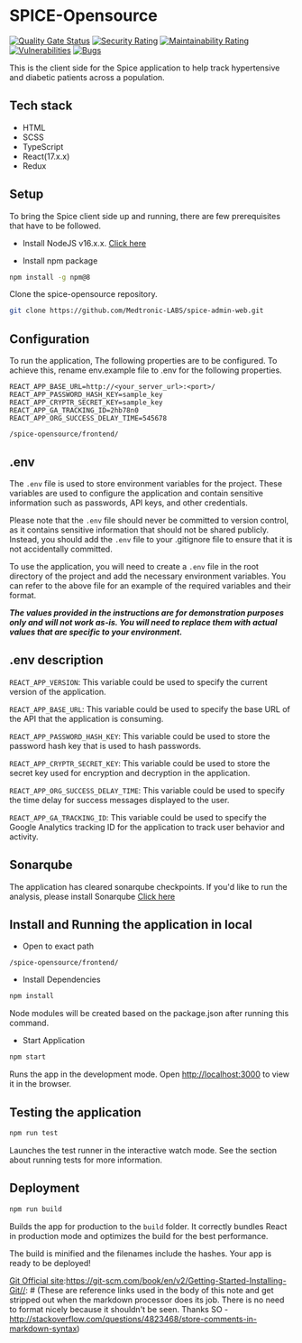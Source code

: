 # SPICE-Opensource

 [![Quality Gate Status](https://sonarcloud.io/api/project_badges/measure?project=medtronic-labs_spice-admin-web&metric=alert_status)](https://sonarcloud.io/summary/new_code?id=medtronic-labs_spice-admin-web)  [![Security Rating](https://sonarcloud.io/api/project_badges/measure?project=medtronic-labs_spice-admin-web&metric=security_rating)](https://sonarcloud.io/summary/new_code?id=medtronic-labs_spice-admin-web)  [![Maintainability Rating](https://sonarcloud.io/api/project_badges/measure?project=medtronic-labs_spice-admin-web&metric=sqale_rating)](https://sonarcloud.io/summary/new_code?id=medtronic-labs_spice-admin-web)  [![Vulnerabilities](https://sonarcloud.io/api/project_badges/measure?project=medtronic-labs_spice-admin-web&metric=vulnerabilities)](https://sonarcloud.io/summary/new_code?id=medtronic-labs_spice-admin-web) [![Bugs](https://sonarcloud.io/api/project_badges/measure?project=medtronic-labs_spice-admin-web&metric=bugs)](https://sonarcloud.io/summary/new_code?id=medtronic-labs_spice-admin-web)

This is the client side for the Spice application to help track hypertensive and diabetic patients across a population.

## Tech stack

- HTML
- SCSS
- TypeScript
- React(17.x.x)
- Redux

## Setup

To bring the Spice client side up and running, there are few prerequisites that have to be followed.

- Install NodeJS v16.x.x. [Click here](https://nodejs.org/en/download)

- Install npm package

```sh
npm install -g npm@8
```

 Clone the spice-opensource repository.

```sh
git clone https://github.com/Medtronic-LABS/spice-admin-web.git
```

## Configuration

To run the application, The following properties are to be configured.
To achieve this, rename env.example file to .env for the following properties.


```properties
REACT_APP_BASE_URL=http://<your_server_url>:<port>/
REACT_APP_PASSWORD_HASH_KEY=sample_key
REACT_APP_CRYPTR_SECRET_KEY=sample_key
REACT_APP_GA_TRACKING_ID=2hb78n0
REACT_APP_ORG_SUCCESS_DELAY_TIME=545678
```

`/spice-opensource/frontend/`

## .env

The `.env` file is used to store environment variables for the project. These variables are used to configure the
application and contain sensitive information such as passwords, API keys, and other credentials.

Please note that the `.env` file should never be committed to version control, as it contains sensitive information that
should not be shared publicly. Instead, you should add the `.env` file to your .gitignore file to ensure that it is not
accidentally committed.

To use the application, you will need to create a `.env` file in the root directory of the project and add the necessary
environment variables. You can refer to the above file for an example of the required variables and their format.

***The values provided in the
instructions are for demonstration purposes only and will not work as-is. You will need to replace them with actual
values that are specific to your environment.***

## .env description

`REACT_APP_VERSION`: This variable could be used to specify the current version of the application.

`REACT_APP_BASE_URL`: This variable could be used to specify the base URL of the API that the application is consuming.

`REACT_APP_PASSWORD_HASH_KEY`: This variable could be used to store the password hash key that is used to hash passwords.

`REACT_APP_CRYPTR_SECRET_KEY`: This variable could be used to store the secret key used for encryption and decryption in the application.

`REACT_APP_ORG_SUCCESS_DELAY_TIME`: This variable could be used to specify the time delay for success messages displayed to the user.

`REACT_APP_GA_TRACKING_ID`: This variable could be used to specify the Google Analytics tracking ID for the application to track user behavior and activity.


## Sonarqube
The application has cleared sonarqube checkpoints. If you'd like to run the analysis, please install Sonarqube [Click here](https://docs.sonarqube.org/latest/)


## Install and Running the application in local

- Open to exact path

`/spice-opensource/frontend/`

- Install Dependencies

```sh
npm install
```

Node modules will be created based on the package.json after running this command.

- Start Application

```sh
npm start
```

Runs the app in the development mode.
Open [http://localhost:3000](http://localhost:3000) to view it in the browser.

## Testing the application

```sh
npm run test
```

Launches the test runner in the interactive watch mode.
See the section about running tests for more information.

## Deployment

```sh
npm run build
```

Builds the app for production to the `build` folder.
It correctly bundles React in production mode and optimizes the build for the best performance.

The build is minified and the filenames include the hashes.
Your app is ready to be deployed!

[//]: # (These are reference links used in the body of this note and get stripped out when the markdown processor does its job. There is no need to format nicely because it shouldn't be seen. Thanks SO - http://stackoverflow.com/questions/4823468/store-comments-in-markdown-syntax)

[Git Official site]:<https://git-scm.com/book/en/v2/Getting-Started-Installing-Git>[//]: # (These are reference links used in the body of this note and get stripped out when the markdown processor does its job. There is no need to format nicely because it shouldn't be seen. Thanks SO - http://stackoverflow.com/questions/4823468/store-comments-in-markdown-syntax)

[Git Official site]:<https://git-scm.com/book/en/v2/Getting-Started-Installing-Git>